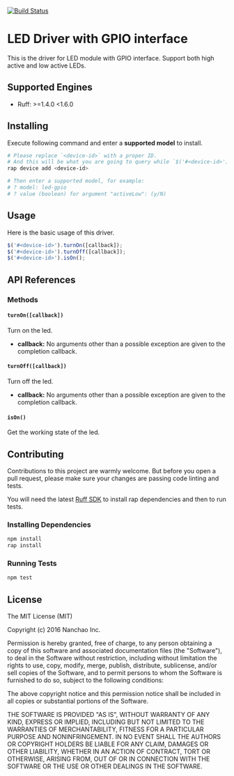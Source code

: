 [![Build Status](https://travis-ci.org/ruff-drivers/led-gpio.svg)](https://travis-ci.org/ruff-drivers/led-gpio)

# LED Driver with GPIO interface

This is the driver for LED module with GPIO interface. Support both high active and low active LEDs.

## Supported Engines

* Ruff: >=1.4.0 <1.6.0

## Installing

Execute following command and enter a **supported model** to install.

```sh
# Please replace `<device-id>` with a proper ID.
# And this will be what you are going to query while `$('#<device-id>')`.
rap device add <device-id>

# Then enter a supported model, for example:
# ? model: led-gpio
# ? value (boolean) for argument "activeLow": (y/N)
```

## Usage

Here is the basic usage of this driver.

```js
$('#<device-id>').turnOn([callback]);
$('#<device-id>').turnOff([callback]);
$('#<device-id>').isOn();
```

## API References

### Methods

#### `turnOn([callback])`

Turn on the led.

- **callback:** No arguments other than a possible exception are given to the completion callback.

#### `turnOff([callback])`

Turn off the led.

- **callback:** No arguments other than a possible exception are given to the completion callback.

#### `isOn()`

Get the working state of the led.

## Contributing

Contributions to this project are warmly welcome. But before you open a pull request, please make sure your changes are passing code linting and tests.

You will need the latest [Ruff SDK](https://ruff.io/) to install rap dependencies and then to run tests.

### Installing Dependencies

```sh
npm install
rap install
```

### Running Tests

```sh
npm test
```

## License

The MIT License (MIT)

Copyright (c) 2016 Nanchao Inc.

Permission is hereby granted, free of charge, to any person obtaining a copy of this software and associated documentation files (the "Software"), to deal in the Software without restriction, including without limitation the rights to use, copy, modify, merge, publish, distribute, sublicense, and/or sell copies of the Software, and to permit persons to whom the Software is furnished to do so, subject to the following conditions:

The above copyright notice and this permission notice shall be included in all copies or substantial portions of the Software.

THE SOFTWARE IS PROVIDED "AS IS", WITHOUT WARRANTY OF ANY KIND, EXPRESS OR IMPLIED, INCLUDING BUT NOT LIMITED TO THE WARRANTIES OF MERCHANTABILITY, FITNESS FOR A PARTICULAR PURPOSE AND NONINFRINGEMENT. IN NO EVENT SHALL THE AUTHORS OR COPYRIGHT HOLDERS BE LIABLE FOR ANY CLAIM, DAMAGES OR OTHER LIABILITY, WHETHER IN AN ACTION OF CONTRACT, TORT OR OTHERWISE, ARISING FROM, OUT OF OR IN CONNECTION WITH THE SOFTWARE OR THE USE OR OTHER DEALINGS IN THE SOFTWARE.
